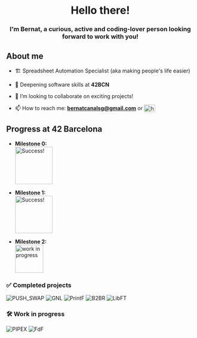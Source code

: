 <h1 align="center"> Hello there!</h1>
<h3 align="center">I'm Bernat, a curious, active and coding-lover person looking forward to work with you!</h3>


## About me

- 🏗️ Spreadsheet Automation Specialist (aka making people's life easier)

- 🌱 Deepening software skills at **42BCN**

- 👯 I’m looking to collaborate on exciting projects!

- 📫 How to reach me: **bernatcanalsg@gmail.com** or <a href="https://www.linkedin.com/in/bcanals/" target="blank"><img align="top" src="https://raw.githubusercontent.com/rahuldkjain/github-profile-readme-generator/master/src/images/icons/Social/linked-in-alt.svg" alt="https://www.linkedin.com/in/bcanals/" height="20" width="30" /></a>



## Progress at 42 Barcelona

- **Milestone 0:**  
  <img src="https://img.shields.io/badge/Status-Success!-brightgreen" alt="Success!" width="100"/>
  
- **Milestone 1:**  
  <img src="https://img.shields.io/badge/Status-Success!-brightgreen" alt="Success!" width="100"/>

- **Milestone 2:**  
  <img src="https://img.shields.io/badge/Status-WIP-red" alt="work in progress" width="75"/>




<h3 align="left">✅ Completed projects</h3>

![PUSH_SWAP](https://github.com/ayogun/42-project-badges/blob/main/badges/push_swape.png)
![GNL](https://github.com/ayogun/42-project-badges/blob/main/badges/get_next_linem.png?raw=true)
![PrintF](https://github.com/ayogun/42-project-badges/blob/main/badges/ft_printfe.png?raw=true)
![B2BR](https://github.com/ayogun/42-project-badges/blob/main/badges/born2berootm.png?raw=true)
![LibFT](https://github.com/ayogun/42-project-badges/blob/main/badges/libftm.png?raw=true)


<h3 align="left">🛠️ Work in progress </h3>

![PIPEX](https://github.com/ayogun/42-project-badges/blob/main/badges/pipexn.png?raw=true)
![FdF](https://github.com/ayogun/42-project-badges/blob/main/badges/fdfn.png?raw=true)

<!---
BCanals/BCanals is a ✨ special ✨ repository because its `README.md` (this file) appears on your GitHub profile.
You can click the Preview link to take a look at your changes. 🌱💞️
--->
